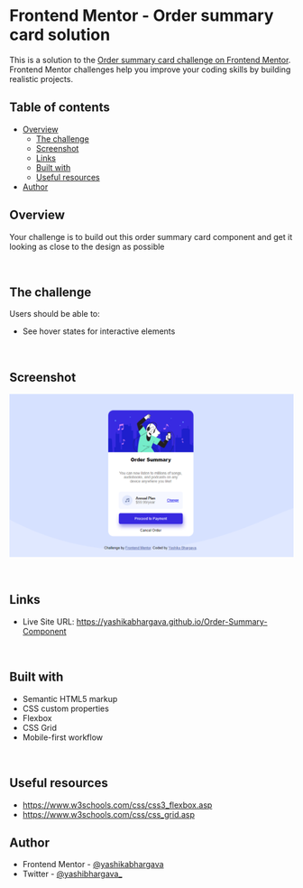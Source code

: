 # Frontend Mentor - Order summary card solution

This is a solution to the [Order summary card challenge on Frontend Mentor](https://www.frontendmentor.io/challenges/order-summary-component-QlPmajDUj). Frontend Mentor challenges help you improve your coding skills by building realistic projects. 

## Table of contents

- [Overview](#overview)
  - [The challenge](#the-challenge)
  - [Screenshot](#screenshot)
  - [Links](#links)
  - [Built with](#built-with)
  - [Useful resources](#useful-resources)
- [Author](#author)



## Overview
Your challenge is to build out this order summary card component and get it looking as close to the design as possible

<br>

## The challenge

Users should be able to:

- See hover states for interactive elements

<br>

## Screenshot

![challenge](images/fmchallenge1.PNG)

<br>

## Links

- Live Site URL: https://yashikabhargava.github.io/Order-Summary-Component

<br>



## Built with

- Semantic HTML5 markup
- CSS custom properties
- Flexbox
- CSS Grid
- Mobile-first workflow

<br>

## Useful resources

- https://www.w3schools.com/css/css3_flexbox.asp
- https://www.w3schools.com/css/css_grid.asp


## Author

- Frontend Mentor - [@yashikabhargava](https://www.frontendmentor.io/profile/yashikabhargava)
- Twitter - [@yashibhargava_](https://www.twitter.com/yashibhargava_)

